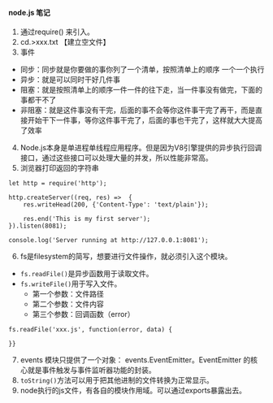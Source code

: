#### node.js 笔记
1. 通过require() 来引入。
2.  cd.>xxx.txt 【建立空文件】
3. 事件
* 同步：同步就是你要做的事你列了一个清单，按照清单上的顺序 一个一个执行
* 异步：就是可以同时干好几件事
* 阻塞：就是按照清单上的顺序一件一件的往下走，当一件事没有做完，下面的事都干不了
* 非阻塞：就是这件事没有干完，后面的事不会等你这件事干完了再干，而是直接开始干下一件事，等你这件事干完了，后面的事也干完了，这样就大大提高了效率
4. Node.js本身是单进程单线程应用程序。但是因为V8引擎提供的异步执行回调接口，通过这些接口可以处理大量的并发，所以性能非常高。
5. 浏览器打印返回的字符串
```
let http = require('http');

http.createServer((req, res) =>  {
    res.writeHead(200, {'Content-Type': 'text/plain'});

    res.end('This is my first server');
}).listen(8081);

console.log('Server running at http://127.0.0.1:8081');
```
6. fs是filesystem的简写，想要进行文件操作，就必须引入这个模块。
* `fs.readFile()`是异步函数用于读取文件。
* `fs.writeFile()`用于写入文件。
    * 第一个参数：文件路径
    * 第二个参数：文件内容
    * 第三个参数：回调函数（error）
```
fs.readFile('xxx.js', function(error, data) {
    
}}
```
7. events 模块只提供了一个对象： events.EventEmitter。EventEmitter 的核心就是事件触发与事件监听器功能的封装。
8. `toString()`方法可以用于把其他进制的文件转换为正常显示。
9. node执行的js文件，有各自的模块作用域。可以通过exports暴露出去。
